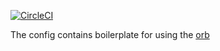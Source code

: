 [![CircleCI](https://circleci.com/<VCS>/<ORG_NAME>/<PROJECT_NAME>.svg?style=shield&circle-token=<3d21dcc01ba82647ca2a404bb5152246d07ad526>)](<LINK>)

The config contains boilerplate for using the [orb](https://circleci.com/developer/orbs/orb/choilmto/orb)